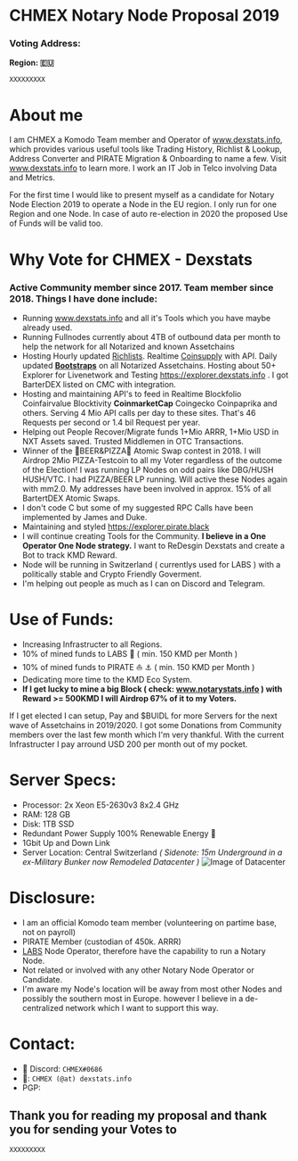 # CHMEX Notary Node Proposal 2019


### Voting Address: 
**Region: :european_union:**
```
XXXXXXXXX
```

# About me 
I am CHMEX a Komodo Team member and Operator of www.dexstats.info, which provides various useful tools like Trading History, Richlist & Lookup, Address Converter and PIRATE Migration & Onboarding to name a few. Visit www.dexstats.info to learn more.
I work an IT Job in Telco involving Data and Metrics.

For the first time I would like to present myself as a candidate for Notary Node Election 2019 to operate a Node in the EU region. I only run for one Region and one Node. In case of auto re-election in 2020 the proposed Use of Funds will be valid too.

# Why Vote for CHMEX - Dexstats

### Active Community member since 2017. Team member since 2018. Things I have done include: ###
* Running www.dexstats.info and all it's Tools which you have maybe already used.<br>
* Running Fullnodes currently about 4TB of outbound data per month to help the network for all Notarized and known Assetchains<br>
* Hosting Hourly updated <a href="https://dexstats.info/richlist.php">Richlists</a>. Realtime <a href="https://explorer.dexstats.info">Coinsupply</a> with API. Daily updated **<a href="https://dexstats.info/bootstrap.php">Bootstraps</a>** on all Notarized Assetchains. Hosting about 50+ Explorer for Livenetwork and Testing https://explorer.dexstats.info . I got BarterDEX listed on CMC with integration.
* Hosting and maintaining API's to feed in Realtime Blockfolio Coinfairvalue Blocktivity **CoinmarketCap** Coingecko Coinpaprika and others. Serving 4 Mio API calls per day to these sites. That's 46 Requests per second or 1.4 bil Request per year.<br>
* Helping out People Recover/Migrate funds 1+Mio ARRR, 1+Mio USD in NXT Assets saved. Trusted Middlemen in OTC Transactions.
* Winner of the :beer:BEER&PIZZA:pizza: Atomic Swap contest in 2018. I will Airdrop 2Mio PIZZA-Testcoin to all my Voter regardless of the outcome of the Election! I was running LP Nodes on odd pairs like DBG/HUSH HUSH/VTC. I had PIZZA/BEER LP running. Will active these Nodes again with mm2.0. My addresses have been involved in approx. 15% of all BartertDEX Atomic Swaps.
* I don't code C but some of my suggested RPC Calls have been implemented by James and Duke.
* Maintaining and styled https://explorer.pirate.black
* I will continue creating Tools for the Community. **I believe in a One Operator One Node strategy.** I want to ReDesgin Dexstats and create a Bot to track KMD Reward.
* Node will be running in Switzerland ( currentlys used for LABS ) with a politically stable and Crypto Friendly Goverment. 
* I'm helping out people as much as I can on Discord and Telegram.

# Use of Funds:

* Increasing Infrastructer to all Regions.
* 10% of mined funds to LABS :microscope: ( min. 150 KMD per Month )
* 10% of mined funds to PIRATE :sailboat:	:anchor:	( min. 150 KMD per Month )
* Dedicating more time to the KMD Eco System.
* **If I get lucky to mine a big Block ( check: www.notarystats.info ) with Reward >= 500KMD I will Airdrop 67% of it to my Voters.**

If I get elected I can setup, Pay and $BUIDL for more Servers for the next wave of Assetchains in 2019/2020.
I got some Donations from Community members over the last few month which I'm very thankful. With the current Infrastructer I pay arround USD 200 per month out of my pocket.

# Server Specs:
* Processor: 2x Xeon E5-2630v3 8x2.4 GHz
* RAM: 128 GB
* Disk: 1TB SSD
* Redundant Power Supply 100% Renewable Energy :green_heart:
* 1Gbit Up and Down Link
* Server Location: Central Switzerland _( Sidenote: 15m Underground in a ex-Military Bunker now Remodeled Datacenter )_
![Image of Datacenter](https://dexstats.info/upload/bunker-dc.png)

# Disclosure:
* I am an official Komodo team member (volunteering on partime base, not on payroll)
* PIRATE Member (custodian of 450k. ARRR)
* <a href="http://kmd.explorer.dexstats.info/address/RF4HiVeuYpaznRPs7fkRAKKYqT5tuxQQTL">LABS</a> Node Operator, therefore have the capability to run a Notary Node.
* Not related or involved with any other Notary Node Operator or Candidate.
* I'm aware my Node's location will be away from most other Nodes and possibly the southern most in Europe. however I believe in a de-centralized network which I want to support this way.

# Contact:
* :iphone: Discord: `CHMEX#0686`
* :e-mail:: `CHMEX (@at) dexstats.info`
* PGP: 
## Thank you for reading my proposal and thank you for sending your Votes to
```
XXXXXXXXX
```

